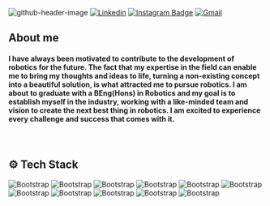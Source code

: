 
![github-header-image](https://github.com/SahilRaut/SahilRaut/assets/66782904/efb0d1ac-f972-418b-9353-fec1b0ba2fcd)
[![Linkedin](https://img.shields.io/badge/-LinkedIn-blue?style=flat&logo=Linkedin&logoColor=white)](https://www.linkedin.com/in/sahil-raut-5478b5218/)
[![Instagram Badge](https://img.shields.io/badge/-Instagram-purple?logo=instagram&logoColor=white&link=https://instagram.com/https://www.instagram.com/hisahil_tech//)](https://www.instagram.com/hisahil_tech/)
[![Gmail](https://img.shields.io/badge/-Gmail-c14438?style=flat&logo=Gmail&logoColor=white)](hisahiltech@gmail.com)



<h2 align="left">About me</h2>
<h4 align="left">I have always been motivated to contribute to the development of robotics for the future. The fact that my expertise in the field can enable me to bring my thoughts and ideas to life, turning a non-existing concept into a beautiful solution, is what attracted me to pursue robotics. I am about to graduate with a BEng(Hons) in Robotics and my goal is to establish myself in the industry, working with a like-minded team and vision to create the next best thing in robotics. I am excited to experience every challenge and success that comes with it.</h4>

###

<br clear="both">

<h2 align="left">⚙️ Tech Stack</h2>


![Bootstrap](https://img.shields.io/badge/-Python-05122A?style=flat&logo=Python&color=303033) ![Bootstrap](https://img.shields.io/badge/-Docker-05122A?style=flat&logo=Docker&color=303033) ![Bootstrap](https://img.shields.io/badge/-C-05122A?style=flat&logo=C&color=303033) ![Bootstrap](https://img.shields.io/badge/-C%2B%2B-05122A?style=flat&logo=C++&color=303033) ![Bootstrap](https://img.shields.io/badge/-Linux-05122A?style=flat&logo=Linux&color=303033) ![Bootstrap](https://img.shields.io/badge/-PyTorch-05122A?style=flat&logo=PyTorch&color=303033) ![Bootstrap](https://img.shields.io/badge/-Numpy-05122A?style=flat&logo=Numpy&color=303033) ![Bootstrap](https://img.shields.io/badge/-Matplotlib-05122A?style=flat&logo=Matplotlib&color=303033) ![Bootstrap](https://img.shields.io/badge/-Visual%20Studio%20Code-05122A?style=flat&logo=Visual-Studio-Code&color=303033) ![Bootstrap](https://img.shields.io/badge/-Arduino-05122A?style=flat&logo=Arduino&color=303033) ![Bootstrap](https://img.shields.io/badge/-Raspberry%20pi%20-05122A?style=flat&logo=Raspberry-pi&color=303033)



